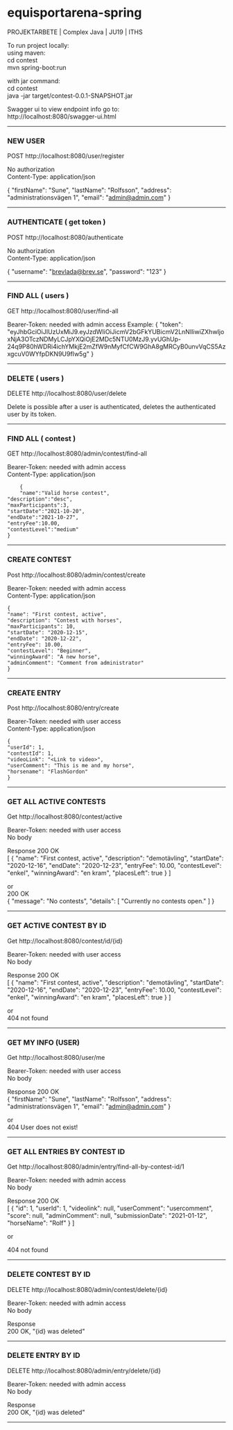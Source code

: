 # equisportarena-spring
PROJEKTARBETE | Complex Java | JU19 | ITHS

To run project locally: <br>
using maven: <br>
cd contest <br>
mvn spring-boot:run <br>

with jar command: <br>
cd contest <br>
java -jar target/contest-0.0.1-SNAPSHOT.jar

Swagger ui to view endpoint info go to: <br>
http://localhost:8080/swagger-ui.html
____________________________________________________________________
### NEW USER
POST http://localhost:8080/user/register

No authorization <br>
Content-Type: application/json

{
"firstName": "Sune",
"lastName": "Rolfsson",
"address": "administrationsvägen 1",
"email": "admin@admin.com"
}

____________________________________________________________________

### AUTHENTICATE ( get token )
POST http://localhost:8080/authenticate

No authorization <br>
Content-Type: application/json

{
	"username": "brevlada@brev.se",
	"password": "123"
}
___________________________________________________________________
### FIND ALL ( users ) 
GET http://localhost:8080/user/find-all

Bearer-Token: needed with admin access
      Example: {
  "token": "eyJhbGciOiJIUzUxMiJ9.eyJzdWIiOiJicmV2bGFkYUBicmV2LnNlIiwiZXhwIjoxNjA3OTczNDMyLCJpYXQiOjE2MDc5NTU0MzJ9.yvUGhUp-24q9P80hWDRi4ichYMkjE2mZfW9nMyfCfCW9GhA8gMRCyB0unvVqCS5AzxgcuV0WYfpDKN9U9fIw5g"
}
____________________________________________________________________

### DELETE ( users ) 

DELETE http://localhost:8080/user/delete

Delete is possible after a user is authenticated, deletes the authenticated user by its token.

____________________________________________________________________

### FIND ALL  ( contest )
GET http://localhost:8080/admin/contest/find-all

Bearer-Token: needed with admin access <br>
Content-Type: application/json
    
    	{
    	"name":"Valid horse contest",
	"description":"desc",
	"maxParticipants":3,
	"startDate":"2021-10-20",
	"endDate":"2021-10-27",
	"entryFee":10.00,
	"contestLevel":"medium"
	}
___________________________________________________________________

### CREATE CONTEST
Post http://localhost:8080/admin/contest/create

Bearer-Token: needed with admin access <br>
Content-Type: application/json

	{
	"name": "First contest, active",
	"description": "Contest with horses",
	"maxParticipants": 10,
	"startDate": "2020-12-15",
	"endDate": "2020-12-22",
	"entryFee": 10.00,
	"contestLevel": "Beginner",
	"winningAward": "A new horse",
	"adminComment": "Comment from administrator"
	}
___________________________________________________________________

### CREATE ENTRY
Post http://localhost:8080/entry/create

Bearer-Token: needed with user access <br>
Content-Type: application/json

	{
	"userId": 1,
	"contestId": 1,
	"videoLink": "<Link to video>",
	"userComment": "This is me and my horse",
	"horsename": "FlashGordon"
	}

___________________________________________________________________

### GET ALL ACTIVE CONTESTS
Get http://localhost:8080/contest/active

Bearer-Token: needed with user access <br>
No body

Response
200 OK <br>
[
{
"name": "First contest, active",
"description": "demotävling",
"startDate": "2020-12-16",
"endDate": "2020-12-23",
"entryFee": 10.00,
"contestLevel": "enkel",
"winningAward": "en kram",
"placesLeft": true
}
]


or <br> 
200 OK <br>
{
"message": "No contests",
"details": [
"Currently no contests open."
]
}

___________________________________________________________________

### GET ACTIVE CONTEST BY ID
Get http://localhost:8080/contest/id/{id}

Bearer-Token: needed with user access <br>
No body

Response
200 OK <br>
[
{
"name": "First contest, active",
"description": "demotävling",
"startDate": "2020-12-16",
"endDate": "2020-12-23",
"entryFee": 10.00,
"contestLevel": "enkel",
"winningAward": "en kram",
"placesLeft": true
}
]

or <br>
404 not found

___________________________________________________________________

### GET MY INFO (USER)
Get http://localhost:8080/user/me

Bearer-Token: needed with user access <br>
No body

Response
200 OK <br>
{
"firstName": "Sune",
"lastName": "Rolfsson",
"address": "administrationsvägen 1",
"email": "admin@admin.com"
}

or <br>
404 User does not exist!

___________________________________________________________________

### GET ALL ENTRIES BY CONTEST ID
Get http://localhost:8080/admin/entry/find-all-by-contest-id/1

Bearer-Token: needed with admin access <br>
No body

Response
200 OK <br>
[
{
"id": 1,
"userId": 1,
"videolink": null,
"userComment": "usercomment",
"score": null,
"adminComment": null,
"submissionDate": "2021-01-12",
"horseName": "Rolf"
}
]

or

404 not found

___________________________________________________________________

### DELETE CONTEST BY ID

DELETE http://localhost:8080/admin/contest/delete/{id}

Bearer-Token: needed with admin access <br>
No body

Response <br>
200 OK, "{id} was deleted"

___________________________________________________________________

### DELETE ENTRY BY ID

DELETE http://localhost:8080/admin/entry/delete/{id}

Bearer-Token: needed with admin access <br>
No body

Response <br>
200 OK, "{id} was deleted"

___________________________________________________________________
